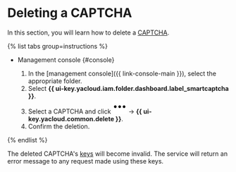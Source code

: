 # Deleting a CAPTCHA


In this section, you will learn how to delete a [CAPTCHA](../concepts/validation.md).

{% list tabs group=instructions %}

- Management console {#console}

   1. In the [management console]({{ link-console-main }}), select the appropriate folder.
   1. Select **{{ ui-key.yacloud.iam.folder.dashboard.label_smartcaptcha }}**.
   1. Select a CAPTCHA and click ![image](../../_assets/console-icons/ellipsis.svg) → **{{ ui-key.yacloud.common.delete }}**.
   1. Confirm the deletion.

{% endlist %}

The deleted CAPTCHA's [keys](../concepts/keys.md) will become invalid. The service will return an error message to any request made using these keys.
